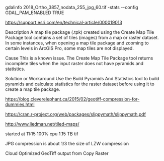 gdalinfo 2018_Ortho_3857_nodata_255_jpg_60.tif -stats --config GDAL_PAM_ENABLED TRUE

https://support.esri.com/en/technical-article/000019013

Description
A map tile package (.tpk) created using the Create Map Tile Package tool contains a set of tiles (images) from a map or raster dataset. In some instances, when opening a map tile package and zooming to certain levels in ArcGIS Pro, some map tiles are not displayed.

Cause
This is a known issue. The Create Map Tile Package tool returns incomplete tiles when the input raster does not have pyramids and statistics.

Solution or Workaround
Use the Build Pyramids And Statistics tool to build pyramids and calculate statistics for the raster dataset before using it to create a map tile package.

https://blog.cleverelephant.ca/2015/02/geotiff-compression-for-dummies.html

https://cran.r-project.org/web/packages/slippymath/slippymath.pdf

http://www.liedman.net/tiled-maps/

started at 11:15 100% cpu 1.15 TB tif

JPG compression is about 1/3 the size of LZW compression

Cloud Optimized GeoTiff output from Copy Raster
